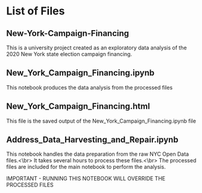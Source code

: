 # List of Files

## New-York-Campaign-Financing
This is a university project created as an exploratory data analysis of the 2020 New York state election campaign financing.

## New_York_Campaign_Financing.ipynb
This notebook produces the data analysis from the processed files

## New_York_Campaign_Financing.html
This file is the saved output of the New_York_Campaign_Financing.ipynb file

## Address_Data_Harvesting_and_Repair.ipynb
This notebook handles the data preparation from the raw NYC Open Data files.<\br>
It takes several hours to process these files.<\br>
The processed files are included for the main notebook to perform the analysis. 

IMPORTANT - RUNNING THIS NOTEBOOK WILL OVERRIDE THE PROCESSED FILES

